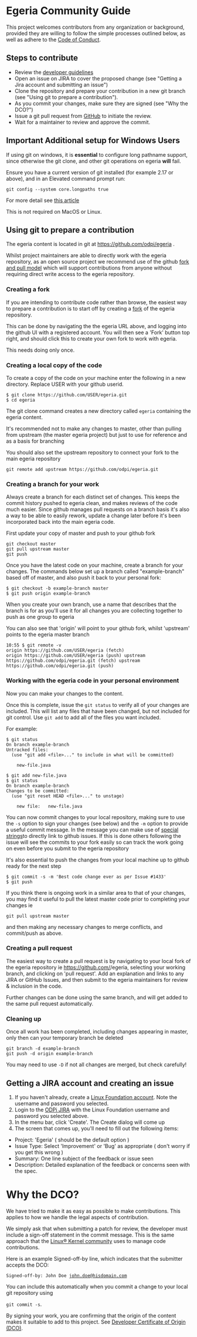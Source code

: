 <!-- SPDX-License-Identifier: Apache-2.0 -->

# Egeria Community Guide

This project welcomes contributors from any organization or background, provided they are
willing to follow the simple processes outlined below, as well as adhere to the 
[Code of Conduct](https://github.com/odpi/specs/wiki/ODPi-Code-of-Conduct).


## Steps to contribute

* Review the [developer guidelines](developer-resources/Developer-Guidelines.md)
* Open an issue on JIRA to cover the proposed change (see "Getting a Jira account and submitting an issue")
* Clone the repository and prepare your contribution in a new git branch (see "Using git to prepare a contribution").
* As you commit your changes, make sure they are signed (see "Why the DCO?")
* Issue a git pull request from [GitHub](https://github.com/odpi/egeria) to initiate the review.
* Wait for a maintainer to review and approve the commit.

## Important Additional setup for Windows Users
If using git on windows, it is **essential** to configure long pathname support, since otherwise the git clone, and other
git operations on egeria **will** fail.

Ensure you have a current version of git installed (for example 2.17 or above), and in an Elevated command prompt run:
```
git config --system core.longpaths true
```
For more detail see [this article](https://github.com/msysgit/msysgit/wiki/Git-cannot-create-a-file-or-directory-with-a-long-path)

This is not required on MacOS or Linux.

## Using git to prepare a contribution

The egeria content is located in git at https://github.com/odpi/egeria . 

Whilst project maintainers are able to directly work with the egeria repository, as an open source project we recommend use of the github [fork and pull model](https://help.github.com/articles/about-collaborative-development-models/) which will support contributions from anyone without requiring direct write access to the egeria repository.


### Creating a fork
If you are
intending to contribute code rather than browse, the easiest way to prepare a contribution is to start off by
creating a [fork](https://guides.github.com/activities/forking/) of the egeria repository. 

This can be done by navigating the the egeria URL above, and logging into the github UI with a registered account. You will then see a 'Fork' button top right, and should click this to create 
your own fork to work with egeria. 

This needs doing only once.
### Creating a local copy of the code

To create a copy of the code on your machine enter the following in a new directory. Replace USER with your github userid.

```
$ git clone https://github.com/USER/egeria.git
$ cd egeria
```

The git clone command creates a new directory called <code>egeria</code> containing the egeria content.

It's recommended not to make any changes to master, other than pulling from upstream (the master egeria project) but just to use for reference and as a basis for branching

You should also set the upstream repository to connect your fork to the main egeria repository
```
git remote add upstream https://github.com/odpi/egeria.git
```



### Creating a branch for your work

Always create a branch for each distinct set of changes. This keeps the commit history pushed to egeria clean, and makes reviews of the code much easier. Since github manages pull requests on a branch basis it's also a way to be able to easily rework, update a change later before it's been incorporated back into the main egeria code.

First update your copy of master and push to your github fork
```
git checkout master
git pull upstream master
git push
```

Once you have the latest code on your machine, create a branch for your changes. The commands below set up a branch called "example-branch" based off of master, and also push it back to your personal fork:

```
$ git checkout -b example-branch master
$ git push origin example-branch
```
When you create your own branch, use a name that describes that the branch is for as you'll use it for all changes you are collecting together to push as one group to egeria

You can also see that 'origin' will point to your github fork, whilst 'upstream' points to the egeria master branch
```
10:55 $ git remote -v
origin https://github.com/USER/egeria (fetch)
origin https://github.com/USER/egeria (push) upstream https://github.com/odpi/egeria.git (fetch) upstream https://github.com/odpi/egeria.git (push)
```


### Working with the egeria code in your personal environment

Now you can make your changes to the content.  

Once this is complete,
issue the <code>git status</code> to verify all of your changes are
included.  This will list any files that have been changed, but not included
for git control.  Use <code>git add</code> to add all of the files you want included.


For example:

```
$ git status
On branch example-branch
Untracked files:
  (use "git add <file>..." to include in what will be committed)

	new-file.java

$ git add new-file.java
$ git status
On branch example-branch
Changes to be committed:
  (use "git reset HEAD <file>..." to unstage)

	new file:   new-file.java

```

You can now commit changes to your local repository, making sure to use the <code>-s</code> option to sign your changes (see below) and the <code>-m</code> option to provide a useful commit message. In the message you can make use of [special strings](https://blog.github.com/2011-10-12-introducing-issue-mentions/)to directly link to github issues. If this is done others following the issue will see the commits to your fork easily so can track the work going on even before you submit to the egeria repository

It's also essential to push the changes from your local machine up to github ready for the next step
```
$ git commit -s -m 'Best code change ever as per Issue #1433'
$ git push 

```

If you think there is ongoing work in a similar area to that of your changes, you may find it useful to pull
the latest master code prior to completing your changes ie
```
git pull upstream master
```
and then making any necessary changes to merge conflicts, and commit/push as above.

### Creating a pull request
The easiest way to create a pull request is by navigating to your local fork of the egeria repository ie https://github.com/<USER>/egeria, selecting your working branch,  and clicking on 'pull request'. Add an explanation and links to any JIRA or GitHub Issues, and then submit to the egeria maintainers for review & inclusion in the code. 

Further changes can be done using the same branch, and will get added to the same pull request
automatically.

### Cleaning up

Once all work has been completed, including changes appearing in master, only then can your temporary branch be deleted
```
git branch -d example-branch
git push -d origin example-branch
```
You may need to use <code>-D</code> if not all changes are merged, but check carefully!

## Getting a JIRA account and creating an issue

1. If you haven't already, create a [Linux Foundation account](https://identity.linuxfoundation.org). 
Note the username and password you selected.
2. Login to the [ODPi JIRA](https://jira.odpi.org/projects/EGERIA/issues/) with the Linux Foundation username and password you selected above.
3. In the menu bar, click 'Create'. The Create dialog will come up
4. The screen that comes up, you'll need to fill out the following items:
 * Project: 'Egeria' ( should be the default option )
 * Issue Type: Select 'Improvement' or 'Bug' as appropriate ( don't worry if you get this wrong )
 * Summary: One line subject of the feedback or issue seen
 * Description: Detailed explanation of the feedback or concerns seen with the spec.
 
 
 # Why the DCO?
 
 We have tried to make it as easy as possible to make contributions. 
 This applies to how we handle the legal aspects of contribution.
 
 We simply ask that when submitting a patch for review,
 the developer must include a sign-off statement in the commit message.
 This is the same approach that the
 [Linux® Kernel community](http://elinux.org/Developer_Certificate_Of_Origin)
 uses to manage code contributions.
 
 Here is an example Signed-off-by line, which indicates that the submitter accepts the DCO:
 
 <code>Signed-off-by: John Doe <john.doe@hisdomain.com></code>
 
 You can include this automatically when you commit a change
 to your local git repository using
 
 <code>git commit -s</code>.
 
 By signing your work, you are confirming that the origin of the content
 makes it suitable to add to this project.  See
 [Developer Certificate of Origin (DCO)](https://developercertificate.org/).
